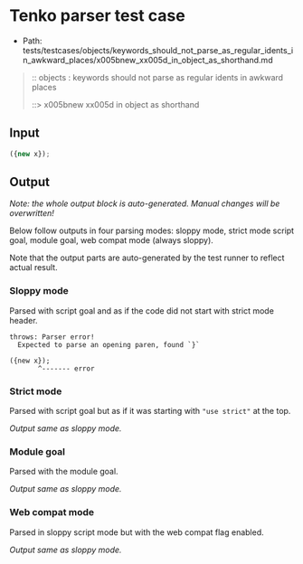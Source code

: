 # Tenko parser test case

- Path: tests/testcases/objects/keywords_should_not_parse_as_regular_idents_in_awkward_places/x005bnew_xx005d_in_object_as_shorthand.md

> :: objects : keywords should not parse as regular idents in awkward places
>
> ::> x005bnew xx005d in object as shorthand

## Input

`````js
({new x});
`````

## Output

_Note: the whole output block is auto-generated. Manual changes will be overwritten!_

Below follow outputs in four parsing modes: sloppy mode, strict mode script goal, module goal, web compat mode (always sloppy).

Note that the output parts are auto-generated by the test runner to reflect actual result.

### Sloppy mode

Parsed with script goal and as if the code did not start with strict mode header.

`````
throws: Parser error!
  Expected to parse an opening paren, found `}`

({new x});
       ^------- error
`````

### Strict mode

Parsed with script goal but as if it was starting with `"use strict"` at the top.

_Output same as sloppy mode._

### Module goal

Parsed with the module goal.

_Output same as sloppy mode._

### Web compat mode

Parsed in sloppy script mode but with the web compat flag enabled.

_Output same as sloppy mode._
